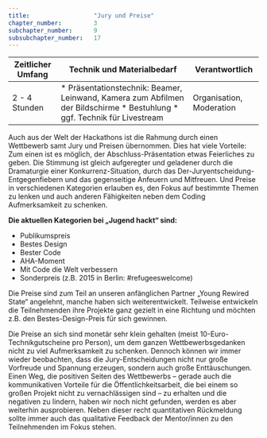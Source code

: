```yaml
---
title: 					"Jury und Preise"
chapter_number: 		3
subchapter_number:		9
subsubchapter_number:	17
---
```


| Zeitlicher Umfang | Technik und Materialbedarf                                                                                                                                           | Verantwortlich |
|-------------------|----------------------------------------------------------------------------------------------------------------------------------------------------------------------|----------------|
| 2 - 4 Stunden     | * Präsentationstechnik: Beamer, Leinwand, Kamera zum Abfilmen der Bildschirme * Bestuhlung * ggf. Technik für Livestream | Organisation, Moderation   |

Auch aus der Welt der Hackathons ist die Rahmung durch einen Wettbewerb samt Jury und Preisen übernommen. Dies hat viele Vorteile: Zum einen ist es möglich, der Abschluss-Präsentation etwas Feierliches zu geben. Die Stimmung ist gleich aufgeregter und geladener durch die Dramaturgie einer Konkurrenz-Situation, durch das Der-Juryentscheidung-Entgegenfiebern und das gegenseitige Anfeuern und Mitfreuen. Und Preise in verschiedenen Kategorien erlauben es, den Fokus auf bestimmte Themen zu lenken und auch anderen Fähigkeiten neben dem Coding Aufmerksamkeit zu schenken.

**Die aktuellen Kategorien bei „Jugend hackt“ sind:**

* Publikumspreis
* Bestes Design
* Bester Code
* AHA-Moment
* Mit Code die Welt verbessern
* Sonderpreis (z.B. 2015 in Berlin: #refugeeswelcome)

Die Preise sind zum Teil an unseren anfänglichen Partner „Young Rewired State“ angelehnt, manche haben sich weiterentwickelt. Teilweise entwickeln die Teilnehmenden ihre Projekte ganz gezielt in eine Richtung und möchten z.B. den Bestes-Design-Preis für sich gewinnen.

Die Preise an sich sind monetär sehr klein gehalten (meist 10-Euro-Technikgutscheine pro Person), um dem ganzen Wettbewerbsgedanken nicht zu viel Aufmerksamkeit zu schenken. Dennoch können wir immer wieder beobachten, dass die Jury-Entscheidungen nicht nur große Vorfreude und Spannung erzeugen, sondern auch große Enttäuschungen. Einen Weg, die positiven Seiten des Wettbewerbs – gerade auch die kommunikativen Vorteile für die Öffentlichkeitsarbeit, die bei einem so großen Projekt nicht zu vernachlässigen sind – zu erhalten und die negativen zu lindern, haben wir noch nicht gefunden, werden es aber weiterhin ausprobieren. Neben dieser recht quantitativen Rückmeldung sollte immer auch das qualitative Feedback der Mentor/innen zu den Teilnehmenden im Fokus stehen.